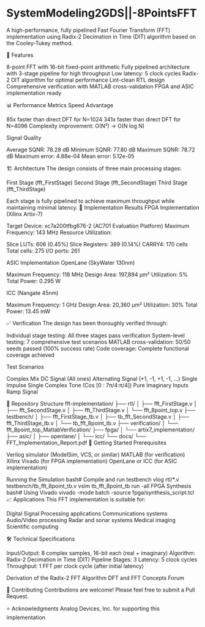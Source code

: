 # SystemModeling2GDS||-8PointsFFT
A high-performance, fully pipelined Fast Fourier Transform (FFT) implementation using Radix-2 Decimation in Time (DIT) algorithm based on the Cooley-Tukey method.

🚀 Features

8-point FFT with 16-bit fixed-point arithmetic
Fully pipelined architecture with 3-stage pipeline for high throughput
Low latency: 5 clock cycles
Radix-2 DIT algorithm for optimal performance
Lint-clean RTL design
Comprehensive verification with MATLAB cross-validation
FPGA and ASIC implementation ready

📊 Performance Metrics
Speed Advantage

85x faster than direct DFT for N=1024
341x faster than direct DFT for N=4096
Complexity improvement: O(N²) → O(N log N)

Signal Quality

Average SQNR: 78.28 dB
Minimum SQNR: 77.80 dB
Maximum SQNR: 78.72 dB
Maximum error: 4.88e-04
Mean error: 5.12e-05

🏗️ Architecture
The design consists of three main processing stages:

First Stage (fft_FirstStage)
Second Stage (fft_SecondStage)
Third Stage (fft_ThirdStage)

Each stage is fully pipelined to achieve maximum throughput while maintaining minimal latency.
🔧 Implementation Results
FPGA Implementation (Xilinx Artix-7)

Target Device: xc7a200tfbg676-2 (AC701 Evaluation Platform)
Maximum Frequency: 143 MHz
Resource Utilization:

Slice LUTs: 606 (0.45%)
Slice Registers: 389 (0.14%)
CARRY4: 170 cells
Total cells: 275
I/O ports: 261



ASIC Implementation
OpenLane (SkyWater 130nm)

Maximum Frequency: 118 MHz
Design Area: 197,894 μm²
Utilization: 5%
Total Power: 0.295 W

ICC (Nangate 45nm)

Maximum Frequency: 1 GHz
Design Area: 20,360 μm²
Utilization: 30%
Total Power: 13.45 mW

✅ Verification
The design has been thoroughly verified through:

Individual stage testing: All three stages pass verification
System-level testing: 7 comprehensive test scenarios
MATLAB cross-validation: 50/50 seeds passed (100% success rate)
Code coverage: Complete functional coverage achieved

Test Scenarios

Complex Mix
DC Signal (All ones)
Alternating Signal (+1, -1, +1, -1, ...)
Single Impulse
Single Complex Tone (Cos [0 : 7π/4:π/4])
Pure Imaginary Inputs
Ramp Signal

📁 Repository Structure
fft-implementation/
├── rtl/
│   ├── fft_FirstStage.v
│   ├── fft_SecondStage.v
│   ├── fft_ThirdStage.v
│   └── fft_8point_top.v
├── testbench/
│   ├── fft_FirstStage_tb.v
│   ├── tb_fft_SecondStage.v
│   ├── fft_ThirdStage_tb.v
│   └── tb_fft_8point_tb.v
├── verification/
│   └── fft_8point_top_MatlabVerification/
├── fpga/
│   └── artix7_implementation/
├── asic/
│   ├── openlane/
│   └── icc/
└── docs/
    └── FFT_Implementation_Report.pdf
🚦 Getting Started
Prerequisites

Verilog simulator (ModelSim, VCS, or similar)
MATLAB (for verification)
Xilinx Vivado (for FPGA implementation)
OpenLane or ICC (for ASIC implementation)

Running the Simulation
bash# Compile and run testbench
vlog rtl/*.v testbench/tb_fft_8point_tb.v
vsim tb_fft_8point_tb
run -all
FPGA Synthesis
bash# Using Vivado
vivado -mode batch -source fpga/synthesis_script.tcl
📈 Applications
This FFT implementation is suitable for:

Digital Signal Processing applications
Communications systems
Audio/Video processing
Radar and sonar systems
Medical imaging
Scientific computing

🛠️ Technical Specifications

Input/Output: 8 complex samples, 16-bit each (real + imaginary)
Algorithm: Radix-2 Decimation in Time (DIT)
Pipeline Stages: 3
Latency: 5 clock cycles
Throughput: 1 FFT per clock cycle (after initial latency)


Derivation of the Radix-2 FFT Algorithm
DFT and FFT Concepts Forum

🤝 Contributing
Contributions are welcome! Please feel free to submit a Pull Request.

⭐ Acknowledgments
Analog Devices, Inc. for supporting this implementation

